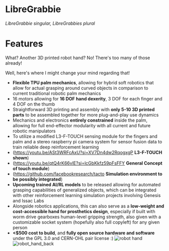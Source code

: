 # LibreGrabbie
*LibreGrabbie singular, LibreGrabbies plural*


# Features
What? Another 3D printed robot hand? No! There's too many of those already!

Well, here's where I might change your mind regarding that!

- **Flexible TPU palm mechanics**, allowing for hybrid soft robotics that allow for actual grasping around curved objects in comparison to current traditional robotic palm mechanics
- 16 motors allowing for **16 DOF hand dexerity**, 3 DOF for each finger and 4 DOF on the thumb
- Straightforward 3D printing and assembly with **only 5-10 3D printed parts** to be assembled together for more plug-and-play use dynamics
- Mechanics and electronics **entirely constrained** inside the palm, allowing for full end-effector modularity with all current and future robotic manipulators
- To utilize a modified L3-F-TOUCH sensing module for the fingers and palm and a stereo raspberry pi camera system for sensor fusion data to train reliable deep reinforcement learning 
- (https://youtu.be/ASt3WRFcAxU?si=XV7Dn4dw2RqogxgP **L3-F-TOUCH shown**) 
- (https://youtu.be/qtQ4rK66vlE?si=lcGbKkfz59pFsFFY **General Concept of touch module**) 
- (https://github.com/facebookresearch/tacto **Simulation environment to be possibly integrated**)
- **Upcoming trained AI/RL models** to be released allowing for automated grasping capabilities of generalized objects, which can be integrated with other reinforcement learning simulation projects involving Genesis and Issac Labs
- Alongside robotics applications, this can also serve as a **low-weight and cost-accessible hand for prosthetics design**, especially if built with worm drive gearboxes human-level gripping strength, also given with a customizable socket system (hopefully also full copyleft) for any given person
- **<$500 cost to build**, and **fully open source hardware and software** under the GPL 3.0 and CERN-OHL pair license :)
![robot hand](https://github.com/user-attachments/assets/74bdee07-ca2a-47cd-8f38-99ab58790e74)
![robot_hand_back](https://github.com/user-attachments/assets/3834614a-edf5-4b00-b480-64521c76e71a)
